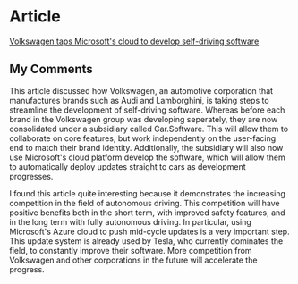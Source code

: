 # Article

[Volkswagen taps Microsoft's cloud to develop self-driving software](https://driving.ca/volkswagen/auto-news/news/volkswagen-taps-microsofts-cloud-to-develop-self-driving-software)

## My Comments

This article discussed how Volkswagen, an automotive corporation that manufactures brands such as Audi and Lamborghini, is taking steps to streamline the development of self-driving software. Whereas before each brand in the Volkswagen group was developing seperately, they are now consolidated under a subsidiary called Car.Software. This will allow them to collaborate on core features, but work independently on the user-facing end to match their brand identity. Additionally, the subsidiary will also now use Microsoft's cloud platform develop the software, which will allow them to automatically deploy updates straight to cars as development progresses. 

I found this article quite interesting because it demonstrates the increasing competition in the field of autonomous driving. This competition will have positive benefits both in the short term, with improved safety features, and in the long term with fully autonomous driving. In particular, using Microsoft's Azure cloud to push mid-cycle updates is a very important step. This update system is already used by Tesla, who currently dominates the field, to constantly improve their software. More competition from Volkswagen and other corporations in the future will accelerate the progress. 